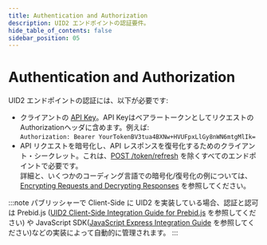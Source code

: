 ```yaml
---
title: Authentication and Authorization
description: UID2 エンドポイントの認証要件。
hide_table_of_contents: false
sidebar_position: 05
---
```


# Authentication and Authorization

UID2 エンドポイントの認証には、以下が必要です:

- クライアントの [API Key](gs-credentials.md#api-key-and-client-secret)。API KeyはベアラートークンとしてリクエストのAuthorizationヘッダに含めます。例えば:<br/>
  `Authorization: Bearer YourTokenBV3tua4BXNw+HVUFpxLlGy8nWN6mtgMlIk=`
- API リクエストを暗号化し、API レスポンスを復号化するためのクライアント・シークレット。これは、[POST&nbsp;/token/refresh](../endpoints/post-token-refresh.md) を除くすべてのエンドポイントで必要です。<br/>詳細と、いくつかのコーディング言語での暗号化/復号化の例については、[Encrypting Requests and Decrypting Responses](gs-encryption-decryption.md) を参照してください。

:::note
パブリッシャーで Client-Side に UID2 を実装している場合、認証と認可は Prebid.js ([UID2 Client-Side Integration Guide for Prebid.js](../guides/integration-prebid-client-side.md) を参照してください) や JavaScript SDK([JavaScript Express Integration Guide](../guides/publisher-client-side.md) を参照してください)などの実装によって自動的に管理されます。
:::
